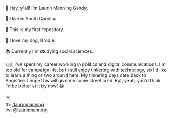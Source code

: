 👋 Hey, y'all! I’m Laurin Manning Gandy. <br><br>
🌙 I live in South Carolina. <br><br>
👶 This is my first repository. <br><br>
🐾 I love my dog, Brodie. <br><br>
📚 Currently I'm studying social sciences. <br><br>
🇺🇸 I've spent my career working in politics and digital communications. I'm too old for campaign life, but I still enjoy tinkering with technology, so I'd like to learn a thing or two around here. My tinkering days date back to Angelfire. I hope this will give me some street cred. But, yeah, you'd think I'd be better at it by now! 😂<br> <br>
✉️ <br>
fb: <a href="https://fb.com/laurinmanning">/laurinmanning</a><br>
tw: <a href="https://twitter.com/laurinmanning">@laurinmanning</a><br><br>


<!---
darlingtoncounty/darlingtoncounty is a ✨ special ✨ repository because its `README.md` (this file) appears on your GitHub profile.
You can click the Preview link to take a look at your changes.
--->
